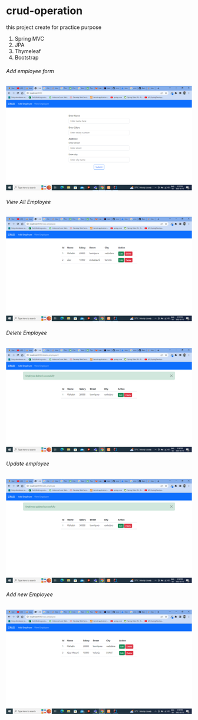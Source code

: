 # crud-operation
this project create for practice purpose

1. Spring MVC
2. JPA
3. Thymeleaf
4. Bootstrap

<h6>Add employee form</h6>
<picture>
<img alt="Add employee form" src="screenshot/add_employee_form.png"/>
</picture>

<h6>View All Employee</h6>
<picture>
<img alt="View all employee with action" src="screenshot/view_employee.png">
</picture>

<h6>Delete Employee</h6>
<picture>
<img alt="delete employee screenshot" src="screenshot/delete_employee.png">
</picture>

<h6>Update employee</h6
<picture>
<img alt="update employee screenshot" src="screenshot/update_employee.png">
</picture>

<h6>Add new Employee</h6>
<picture>
<img alt="add new employee screenshot" src="screenshot/add_new_employee.png">
</picture>
